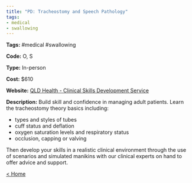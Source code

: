 ```yaml
---
title: "PD: Tracheostomy and Speech Pathology"
tags:
- medical
- swallowing
---
```


<p><b>Tags:</b> #medical #swallowing</p>
<p><b>Code:</b> O, S</p>
<p><b>Type:</b> In-person</p>
<p><b>Cost:</b> $610</p>
<p><b>Website:</b>
<a href="https://central.csds.qld.edu.au/central/courses/171">QLD Health - Clinical Skills Development Service</a></p>

<p><b>Description:</b>
Build skill and confidence in managing adult patients. Learn the tracheostomy theory basics including:</p>

<p>
<ul>
<li>types and styles of tubes</li>
<li>cuff status and deflation</li>
<li>oxygen saturation levels and respiratory status</li>
<li>occlusion, capping or valving</li>
</ul>
</p>

<p>Then develop your skills in a realistic clinical environment through the use of scenarios and simulated manikins with our clinical experts on hand to offer advice and support.</p>

<p><a href="https://speechiegoodies.github.io/CPD-Vault">&lt; Home</a></p>